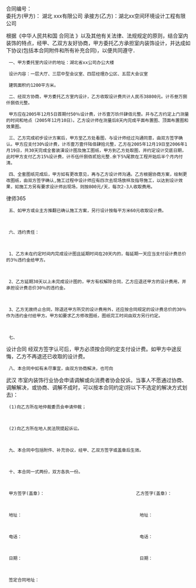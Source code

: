 
 合同编号：    
 委托方(甲方)：
湖北
xxx有限公司
 承接方(乙方)：湖北xx空间环境设计工程有限公司
   
   根据《中华人民共和国
合同法
》以及其他有关法律、法规规定的原则，结合室内装饰的特点，经甲、乙双方友好协商，甲方委托乙方承担室内装饰设计，并达成如下协议(包括本合同附件和所有补充合同)，以便共同遵守．
 
     一、甲方委托室内设计的地址：湖北省xx公司办公大楼
 
     设计内容：一层大厅、三层中型会议室、四层经理办公区、五层大会议室
 
     建筑面积约1200平方米。
 
     二、经双方协商，甲方委托乙方室内设计，乙方收取设计费共计人民币38800元。计币叁万捌仟捌佰元整。
 
     甲方应在2005年12月5日首期付50％设计费，计币壹万玖仟肆佰元整。并与乙方约定上门测量的时间和地点（2005年12月10日）。乙方设计师在测量后8天内完成平面布置图、顶面布置图和效果图。
 
     三、乙方完成初步设计方案后，甲方至乙方处看图，与设计师经过沟通同意，由双方签字确认。甲方应支付30%设计费，计币壹万壹仟陆佰肆拾元整，乙方在2005年12月19日至2006年1月19日，共30天完成全套装潢设计图及施工图纸，甲方到乙方处取图，并约定设计交底日期，此时甲方支付乙方15%设计费，计币伍仟捌佰贰拾元整.余下5%尾款在工程开始后半个月内付清。
 
     四、全套图纸完成后，甲方如有更改意见，再与乙方设计师沟通。乙方根据协商方案，绘制更改图纸，由双方签字确认,施工过程中设计师应有四次去现场放样及指导施工，以达到设计效果，如施工方另有要求设计师出现场，则按800元/天，每次2-3人收取费用。
 




 
律师365






     五、如甲方或业主方推翻已确认施工方案，另行设计按每平方米60元收取设计费。

 

     六、违约责任：

 

     1、乙方未在约定时间内完成设计图且延期时间在20天内的，每延期一天应当支付设计费总价的3％违约金给甲方。

 

     2、乙方延期30天以上未完成设计图的，甲方有权解除合同，乙方应退还甲方的设计费用，并承担设计费总价30％的违约金。

 

     3、乙方无故终止合同，除退还甲方所交的设计费用外，还应按合同规定的设计费总价的30％作为违约金付给甲方。甲方如要求乙方修改图纸，图纸完工时间由双方另行约定。

 

     七、

设计合同
经双方签字认可后，甲方必须按合同约定支付设计费。如甲方中途反悔，乙方不再退还已收取的设计费。

 

     八、本合同中如有未尽事宜，由双方协商解决，也可向

武汉
市室内装饰行业协会申请调解或向消费者协会投诉。当事人不愿通过协商、调解解决，或协商、调解不成时，可以按本合同约定(将以下不选定的解决方式划去)：

 

     (1)向乙方所在地仲裁委员会申请仲裁；

 

     (2)向乙方所在地人民法院提起诉讼。

 

     九、本合同中包括附件、补充协议，经甲、乙双方签字或盖章后生效。

 

     十、本合同一式两份，双方各执一份。

 

     甲方签字(盖章)：                                   乙方签字(盖章)：

 

     地址：                                             地址：

 

     电话：                                             电话：

 

     日期：                                             日期：

 

     签定合同地址： 


 

 
 
 
 
 
  


  
 

  


  


  
 
 
 
 

